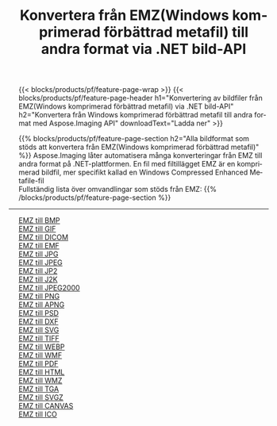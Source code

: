 ﻿---
title: Konvertera från EMZ(Windows komprimerad förbättrad metafil) till andra format via .NET bild-API 
weight: 3920
url: /sv/net/conversion/from/emz 
lang: sv
langdirlevel: 2
locales: zh-hans,ja,it,ru,de,es,fr,nl,id,lt,pl,pt,vi,tr,ko,zh-hant,ar,hi,th,sv,cs,uk,he
description: Med Aspose.Imaging kan du enkelt konvertera från EMZ(Windows komprimerad förbättrad metafil) till ett annat format
---

{{< blocks/products/pf/feature-page-wrap >}}
{{< blocks/products/pf/feature-page-header h1="Konvertering av bildfiler från EMZ(Windows komprimerad förbättrad metafil) via .NET bild-API" h2="Konvertera från Windows komprimerad förbättrad metafil till andra format med Aspose.Imaging API" downloadText="Ladda ner" >}}


{{% blocks/products/pf/feature-page-section  h2="Alla bildformat som stöds att konvertera från EMZ(Windows komprimerad förbättrad metafil)" %}}
Aspose.Imaging låter automatisera många konverteringar från EMZ till andra format på .NET-plattformen. En fil med filtillägget EMZ är en komprimerad bildfil, mer specifikt kallad en Windows Compressed Enhanced Metafile-fil
<br/>
Fullständig lista över omvandlingar som stöds från EMZ:
{{% /blocks/products/pf/feature-page-section %}}
<div class="container-fluid productfamilypage bg-gray">
    <div class="convertypes bg-gray agp-content section">
        <div class="container">
		<hr style="margin-left:-20px;"/>
		<div class="row other-converters">
		    <div class='col-md-2 other-converter remove-lp remove-rp'><a href="/imaging/sv/net/conversion/emz-to-bmp" >EMZ till BMP</a></div><div class='col-md-2 other-converter remove-lp remove-rp'><a href="/imaging/sv/net/conversion/emz-to-gif" >EMZ till GIF</a></div><div class='col-md-2 other-converter remove-lp remove-rp'><a href="/imaging/sv/net/conversion/emz-to-dicom" >EMZ till DICOM</a></div><div class='col-md-2 other-converter remove-lp remove-rp'><a href="/imaging/sv/net/conversion/emz-to-emf" >EMZ till EMF</a></div><div class='col-md-2 other-converter remove-lp remove-rp'><a href="/imaging/sv/net/conversion/emz-to-jpg" >EMZ till JPG</a></div><div class='col-md-2 other-converter remove-lp remove-rp'><a href="/imaging/sv/net/conversion/emz-to-jpeg" >EMZ till JPEG</a></div><div class='col-md-2 other-converter remove-lp remove-rp'><a href="/imaging/sv/net/conversion/emz-to-jp2" >EMZ till JP2</a></div><div class='col-md-2 other-converter remove-lp remove-rp'><a href="/imaging/sv/net/conversion/emz-to-j2k" >EMZ till J2K</a></div><div class='col-md-2 other-converter remove-lp remove-rp'><a href="/imaging/sv/net/conversion/emz-to-jpeg2000" >EMZ till JPEG2000</a></div><div class='col-md-2 other-converter remove-lp remove-rp'><a href="/imaging/sv/net/conversion/emz-to-png" >EMZ till PNG</a></div><div class='col-md-2 other-converter remove-lp remove-rp'><a href="/imaging/sv/net/conversion/emz-to-apng" >EMZ till APNG</a></div><div class='col-md-2 other-converter remove-lp remove-rp'><a href="/imaging/sv/net/conversion/emz-to-psd" >EMZ till PSD</a></div><div class='col-md-2 other-converter remove-lp remove-rp'><a href="/imaging/sv/net/conversion/emz-to-dxf" >EMZ till DXF</a></div><div class='col-md-2 other-converter remove-lp remove-rp'><a href="/imaging/sv/net/conversion/emz-to-svg" >EMZ till SVG</a></div><div class='col-md-2 other-converter remove-lp remove-rp'><a href="/imaging/sv/net/conversion/emz-to-tiff" >EMZ till TIFF</a></div><div class='col-md-2 other-converter remove-lp remove-rp'><a href="/imaging/sv/net/conversion/emz-to-webp" >EMZ till WEBP</a></div><div class='col-md-2 other-converter remove-lp remove-rp'><a href="/imaging/sv/net/conversion/emz-to-wmf" >EMZ till WMF</a></div><div class='col-md-2 other-converter remove-lp remove-rp'><a href="/imaging/sv/net/conversion/emz-to-pdf" >EMZ till PDF</a></div><div class='col-md-2 other-converter remove-lp remove-rp'><a href="/imaging/sv/net/conversion/emz-to-html" >EMZ till HTML</a></div><div class='col-md-2 other-converter remove-lp remove-rp'><a href="/imaging/sv/net/conversion/emz-to-wmz" >EMZ till WMZ</a></div><div class='col-md-2 other-converter remove-lp remove-rp'><a href="/imaging/sv/net/conversion/emz-to-tga" >EMZ till TGA</a></div><div class='col-md-2 other-converter remove-lp remove-rp'><a href="/imaging/sv/net/conversion/emz-to-svgz" >EMZ till SVGZ</a></div><div class='col-md-2 other-converter remove-lp remove-rp'><a href="/imaging/sv/net/conversion/emz-to-canvas" >EMZ till CANVAS</a></div><div class='col-md-2 other-converter remove-lp remove-rp'><a href="/imaging/sv/net/conversion/emz-to-ico" >EMZ till ICO</a></div>
                </div>
        </div>
    </div>
</div>
<br/>

